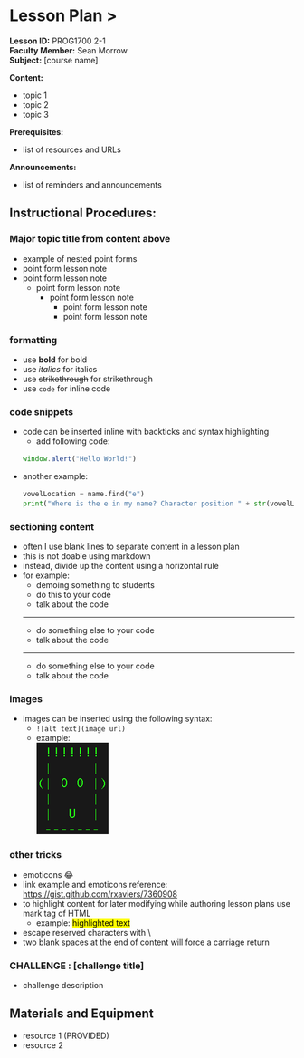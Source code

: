 # Lesson Plan \>
**Lesson ID:** PROG1700 2-1  
**Faculty Member:** Sean Morrow  
**Subject:** [course name]  

**Content:**
- topic 1
- topic 2
- topic 3

**Prerequisites:**
- list of resources and URLs

**Announcements:**
- list of reminders and announcements

## Instructional Procedures:

### Major topic title from content above
- example of nested point forms
- point form lesson note
- point form lesson note
	- point form lesson note
		- point form lesson note
			- point form lesson note
			- point form lesson note

### formatting
- use **bold** for bold
- use *italics* for italics
- use ~~strikethrough~~ for strikethrough
- use `code` for inline code

### code snippets
- code can be inserted inline with backticks and syntax highlighting
	- add following code:
	```js
	window.alert("Hello World!")
	```
- another example:
	```python
	vowelLocation = name.find("e")
	print("Where is the e in my name? Character position " + str(vowelLocation))
	```

### sectioning content
- often I use blank lines to separate content in a lesson plan
- this is not doable using markdown
- instead, divide up the content using a horizontal rule
- for example:
	- demoing something to students
	- do this to your code
	- talk about the code
	---
	- do something else to your code
	- talk about the code
	---
	- do something else to your code
	- talk about the code

### images
- images can be inserted using the following syntax:
	- `![alt text](image url)`
	- example:  
	![alt text](images/smileyFaceExample.png)

### other tricks
- emoticons :joy:
- link example and emoticons reference: https://gist.github.com/rxaviers/7360908
- to highlight content for later modifying while authoring lesson plans use mark tag of HTML
	- example: <mark>highlighted text</mark>
- escape reserved characters with \
- two blank spaces at the end of content will force a carriage return

### CHALLENGE : [challenge title]
- challenge description

## Materials and Equipment
- resource 1 (PROVIDED)
- resource 2